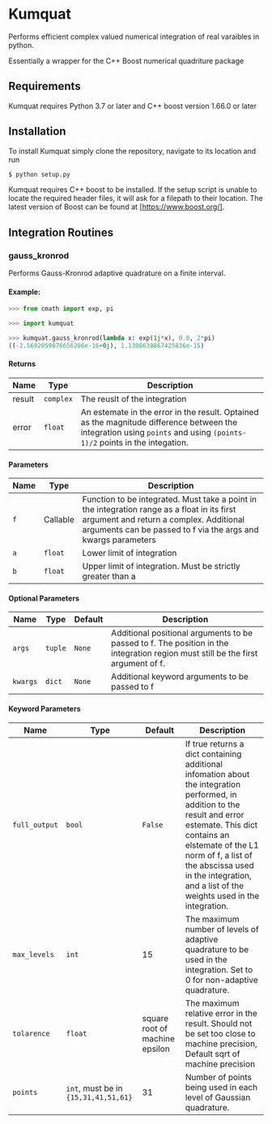 # Kumquat
Performs efficient complex valued numerical integration of real varaibles in python. 

Essentially a wrapper for the C++ Boost numerical quadriture package

## Requirements

Kumquat requires Python 3.7 or later and C++ boost version 1.66.0 or later

## Installation

To install Kumquat simply clone the repository, navigate to its location and run 
```bash
$ python setup.py
```

Kumquat requires C++ boost to be installed. If the setup script is unable to locate the required header files, it will ask for a filepath to their location. The latest version of Boost can be found at [https://www.boost.org/].

## Integration Routines

### gauss_kronrod

Performs Gauss-Kronrod adaptive quadrature on a finite interval. 

#### Example:
```python
>>> from cmath import exp, pi

>>> import kumquat

>>> kumquat.gauss_kronrod(lambda x: exp(1j*x), 0.0, 2*pi)
((-2.5692059876656286e-16+0j), 1.1308638867425836e-15)
```

#### Returns
| Name | Type | Description|
|---|---|---|
| result | `complex` | The reuslt of the integration|
|error   | `float`   | An estemate in the error in the result. Optained as the magnitude difference between the integration using `points` and using `(points-1)/2` points in the integation. |

#### Parameters
| Name | Type | Description|
|---|---|---|
|`f`   |Callable| Function to be integrated. Must take a point in the integration range as a float in its first argument and return a complex. Additional arguments can be passed to f via the args and kwargs parameters|
|`a`  | `float` |Lower limit of integration|
|`b`  | `float`| Upper limit of integration. Must be strictly greater than a|
    
#### Optional Parameters
| Name | Type | Default | Description |
| -----|------|---------|-------------|
|`args`|    `tuple`| `None`| Additional positional arguments to be passed to f. The position in the integration region must still be the first argument of f.|
|`kwargs`| `dict`| `None` | Additional keyword arguments to be passed to f|
    
#### Keyword Parameters
| Name | Type | Default | Description |
| -----|------|---------|-------------|
|`full_output`| `bool`| `False`|If true returns a dict containing additional infomation about the integration performed, in addition to the result and error estemate. This dict contains an elstemate of the L1 norm of f, a list of the abscissa used in the integration, and a list of the weights used in the integration.|
|`max_levels`| `int`| 15 |The maximum number of levels of adaptive quadrature to be used in the integration. Set to 0 for non-adaptive quadrature.|
|`tolarence`| `float`| square root of machine epsilon |The maximum relative error in the result. Should not be set too close to machine precision, Default sqrt of machine precision|
|`points`| `int`, must be in `{15,31,41,51,61}`| 31 | Number of points being used in each level of Gaussian quadrature.|

